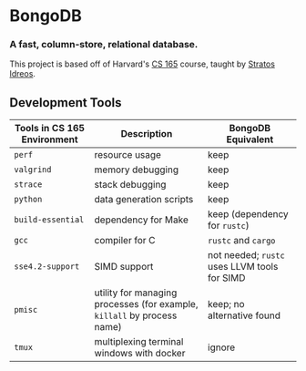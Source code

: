 # BongoDB
### A fast, column-store, relational database.

This project is based off of Harvard's [CS 165](http://daslab.seas.harvard.edu/classes/cs165/) course, taught by [Stratos Idreos](https://stratos.seas.harvard.edu/).

## Development Tools

| Tools in CS 165 Environment | Description | BongoDB Equivalent
|-|-|-|
| `perf` | resource usage | keep |
| `valgrind`| memory debugging | keep |
| `strace` | stack debugging | keep |
| `python` | data generation scripts | keep |
| `build-essential`| dependency for Make | keep (dependency for `rustc`) |
| `gcc`| compiler for C | `rustc` and `cargo` |
| `sse4.2-support`| SIMD support | not needed; `rustc` uses LLVM tools for SIMD |
| `pmisc`| utility for managing processes (for example, `killall` by process name) | keep; no alternative found |
| `tmux`| multiplexing terminal windows with docker | ignore |

